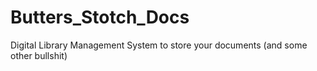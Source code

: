 # Butters_Stotch_Docs
Digital Library Management System to store your documents (and some other bullshit)
